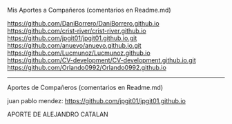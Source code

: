 Mis Aportes a Compañeros (comentarios en Readme.md)

https://github.com/DaniBorrero/DaniBorrero.github.io <br>
https://github.com/crist-river/crist-river.github.io <br>
https://github.com/jpgit01/jpgit01.github.io.git <br>
https://github.com/anuevo/anuevo.github.io.git <br>
https://github.com/Lucmunoz/Lucmunoz.github.io <br>
https://github.com/CV-development/CV-development.github.io.git <br>
https://github.com/Orlando0992/Orlando0992.github.io <br>

---

Aportes de Compañeros (comentarios en Readme.md)

juan pablo mendez: https://github.com/jpgit01/jpgit01.github.io

APORTE DE ALEJANDRO CATALAN
 <!-- COMENTARIO ALEJANDRO CATALAN-->
